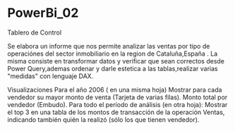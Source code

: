 # PowerBi_02

Tablero de Control

Se  elabora un informe que nos permite analizar las ventas por tipo de operaciónes del sector inmobiliario en la region de Cataluña,España . La misma consiste en transformar datos y verificar que sean correctos desde Power Query,ademas ordenar y darle estetica a las tablas,realizar varias "medidas" con lenguaje DAX.

Visualizaciones
Para el año 2006 ( en una misma hoja)
Mostrar para cada vendedor su mayor monto de venta (Tarjeta de varias filas).
Monto total por vendedor (Embudo).
Para todo el período de análisis (en otra hoja):
Mostrar el top 3 en una tabla de los montos de transacción de la operación Ventas, indicando también quién la realizó (sólo los que tienen vendedor).
